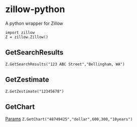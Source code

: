 # zillow-python
A python wrapper for Zillow

```
import zillow
Z = zillow.Zillow()
```

## GetSearchResults
`Z.GetSearchResults("123 ABC Street","Bellingham, WA")`

## GetZestimate
`Z.GetZestimate("12345678")`

## GetChart
[Params](https://www.zillow.com/howto/api/GetChart.htm)
`Z.GetChart("48749425","dollar",600,300,"10years")`
